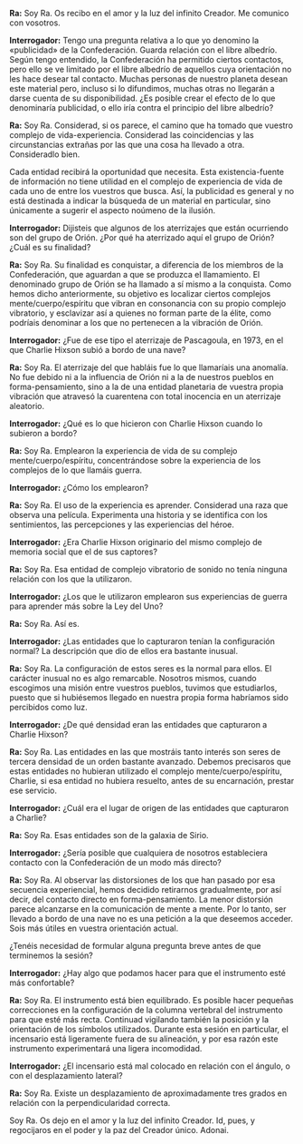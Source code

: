 <p><strong>Ra:</strong> Soy Ra. Os recibo en el amor y la luz del infinito Creador. Me comunico con vosotros.</p>
<p><strong>Interrogador:</strong> Tengo una pregunta relativa a lo que yo denomino la «publicidad» de la Confederación. Guarda relación con el libre albedrío. Según tengo entendido, la Confederación ha permitido ciertos contactos, pero ello se ve limitado por el libre albedrío de aquellos cuya orientación no les hace desear tal contacto. Muchas personas de nuestro planeta desean este material pero, incluso si lo difundimos, muchas otras no llegarán a darse cuenta de su disponibilidad. ¿Es posible crear el efecto de lo que denominaría publicidad, o ello iría contra el principio del libre albedrío?</p>
<p><strong>Ra:</strong> Soy Ra. Considerad, si os parece, el camino que ha tomado que vuestro complejo de vida-experiencia. Considerad las coincidencias y las circunstancias extrañas por las que una cosa ha llevado a otra. Consideradlo bien.</p>
<p>Cada entidad recibirá la oportunidad que necesita. Esta existencia-fuente de información no tiene utilidad en el complejo de experiencia de vida de cada uno de entre los vuestros que busca. Así, la publicidad es general y no está destinada a indicar la búsqueda de un material en particular, sino únicamente a sugerir el aspecto noúmeno de la ilusión.</p>
<p><strong>Interrogador:</strong> Dijisteis que algunos de los aterrizajes que están ocurriendo son del grupo de Orión. ¿Por qué ha aterrizado aquí el grupo de Orión? ¿Cuál es su finalidad?</p>
<p><strong>Ra:</strong> Soy Ra. Su finalidad es conquistar, a diferencia de los miembros de la Confederación, que aguardan a que se produzca el llamamiento. El denominado grupo de Orión se ha llamado a sí mismo a la conquista. Como hemos dicho anteriormente, su objetivo es localizar ciertos complejos mente/cuerpo/espíritu que vibran en consonancia con su propio complejo vibratorio, y esclavizar así a quienes no forman parte de la élite, como podríais denominar a los que no pertenecen a la vibración de Orión.</p>
<p><strong>Interrogador:</strong> ¿Fue de ese tipo el aterrizaje de Pascagoula, en 1973, en el que Charlie Hixson subió a bordo de una nave?</p>
<p><strong>Ra:</strong> Soy Ra. El aterrizaje del que habláis fue lo que llamaríais una anomalía. No fue debido ni a la influencia de Orión ni a la de nuestros pueblos en forma-pensamiento, sino a la de una entidad planetaria de vuestra propia vibración que atravesó la cuarentena con total inocencia en un aterrizaje aleatorio.</p>
<p><strong>Interrogador:</strong> ¿Qué es lo que hicieron con Charlie Hixson cuando lo subieron a bordo?</p>
<p><strong>Ra:</strong> Soy Ra. Emplearon la experiencia de vida de su complejo mente/cuerpo/espíritu, concentrándose sobre la experiencia de los complejos de lo que llamáis guerra.</p>
<p><strong>Interrogador:</strong> ¿Cómo los emplearon?</p>
<p><strong>Ra:</strong> Soy Ra. El uso de la experiencia es aprender. Considerad una raza que observa una película. Experimenta una historia y se identifica con los sentimientos, las percepciones y las experiencias del héroe.</p>
<p><strong>Interrogador:</strong> ¿Era Charlie Hixson originario del mismo complejo de memoria social que el de sus captores?</p>
<p><strong>Ra:</strong> Soy Ra. Esa entidad de complejo vibratorio de sonido no tenía ninguna relación con los que la utilizaron.</p>
<p><strong>Interrogador:</strong> ¿Los que le utilizaron emplearon sus experiencias de guerra para aprender más sobre la Ley del Uno?</p>
<p><strong>Ra:</strong> Soy Ra. Así es.</p>
<p><strong>Interrogador:</strong> ¿Las entidades que lo capturaron tenían la configuración normal? La descripción que dio de ellos era bastante inusual.</p>
<p><strong>Ra:</strong> Soy Ra. La configuración de estos seres es la normal para ellos. El carácter inusual no es algo remarcable. Nosotros mismos, cuando escogimos una misión entre vuestros pueblos, tuvimos que estudiarlos, puesto que si hubiésemos llegado en nuestra propia forma habríamos sido percibidos como luz.</p>
<p><strong>Interrogador:</strong> ¿De qué densidad eran las entidades que capturaron a Charlie Hixson?</p>
<p><strong>Ra:</strong> Soy Ra. Las entidades en las que mostráis tanto interés son seres de tercera densidad de un orden bastante avanzado. Debemos precisaros que estas entidades no hubieran utilizado el complejo mente/cuerpo/espíritu, Charlie, si esa entidad no hubiera resuelto, antes de su encarnación, prestar ese servicio.</p>
<p><strong>Interrogador:</strong> ¿Cuál era el lugar de origen de las entidades que capturaron a Charlie?</p>
<p><strong>Ra:</strong> Soy Ra. Esas entidades son de la galaxia de Sirio.</p>
<p><strong>Interrogador:</strong> ¿Sería posible que cualquiera de nosotros estableciera contacto con la Confederación de un modo más directo?</p>
<p><strong>Ra:</strong> Soy Ra. Al observar las distorsiones de los que han pasado por esa secuencia experiencial, hemos decidido retirarnos gradualmente, por así decir, del contacto directo en forma-pensamiento. La menor distorsión parece alcanzarse en la comunicación de mente a mente. Por lo tanto, ser llevado a bordo de una nave no es una petición a la que deseemos acceder. Sois más útiles en vuestra orientación actual.</p>
<p>¿Tenéis necesidad de formular alguna pregunta breve antes de que terminemos la sesión?</p>
<p><strong>Interrogador:</strong> ¿Hay algo que podamos hacer para que el instrumento esté más confortable?</p>
<p><strong>Ra:</strong> Soy Ra. El instrumento está bien equilibrado. Es posible hacer pequeñas correcciones en la configuración de la columna vertebral del instrumento para que esté más recta. Continuad vigilando también la posición y la orientación de los símbolos utilizados. Durante esta sesión en particular, el incensario está ligeramente fuera de su alineación, y por esa razón este instrumento experimentará una ligera incomodidad.</p>
<p><strong>Interrogador:</strong> ¿El incensario está mal colocado en relación con el ángulo, o con el desplazamiento lateral?</p>
<p><strong>Ra:</strong> Soy Ra. Existe un desplazamiento de aproximadamente tres grados en relación con la perpendicularidad correcta.</p>
<p>Soy Ra. Os dejo en el amor y la luz del infinito Creador. Id, pues, y regocijaros en el poder y la paz del Creador único. Adonai.</p>